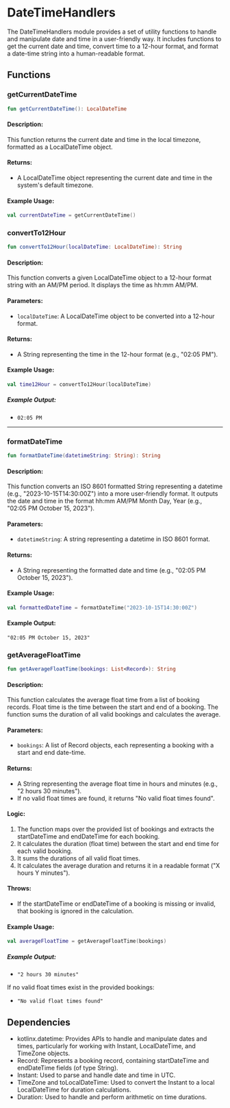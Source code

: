 # DateTimeHandlers

The DateTimeHandlers module provides a set of utility functions to handle and manipulate date and time in a user-friendly way. It includes functions to get the current date and time, convert time to a 12-hour format, and format a date-time string into a human-readable format.

## Functions

### getCurrentDateTime

```kotlin
fun getCurrentDateTime(): LocalDateTime
```

#### Description:
This function returns the current date and time in the local timezone, formatted as a LocalDateTime object.

#### Returns:
- A LocalDateTime object representing the current date and time in the system's default timezone.

#### Example Usage:

```kotlin
val currentDateTime = getCurrentDateTime()
```

### convertTo12Hour

```kotlin
fun convertTo12Hour(localDateTime: LocalDateTime): String
```

#### Description:
This function converts a given LocalDateTime object to a 12-hour format string with an AM/PM period. It displays the time as hh:mm AM/PM.

#### Parameters:
- `localDateTime`: A LocalDateTime object to be converted into a 12-hour format.

#### Returns:
- A String representing the time in the 12-hour format (e.g., "02:05 PM").

#### Example Usage:

```kotlin
val time12Hour = convertTo12Hour(localDateTime)
```

##### Example Output:
- `02:05 PM`

---

### formatDateTime

```kotlin
fun formatDateTime(datetimeString: String): String
```

#### Description:
This function converts an ISO 8601 formatted String representing a datetime (e.g., "2023-10-15T14:30:00Z") into a more user-friendly format. It outputs the date and time in the format hh:mm AM/PM Month Day, Year (e.g., "02:05 PM October 15, 2023").

#### Parameters:
- `datetimeString`: A string representing a datetime in ISO 8601 format.

#### Returns:
- A String representing the formatted date and time (e.g., "02:05 PM October 15, 2023").

#### Example Usage:

```kotlin
val formattedDateTime = formatDateTime("2023-10-15T14:30:00Z")
```

#### Example Output:
`"02:05 PM October 15, 2023"`

### getAverageFloatTime

```kotlin
fun getAverageFloatTime(bookings: List<Record>): String
```

#### Description:
This function calculates the average float time from a list of booking records. Float time is the time between the start and end of a booking. The function sums the duration of all valid bookings and calculates the average.

#### Parameters:
- `bookings`: A list of Record objects, each representing a booking with a start and end date-time.

#### Returns:
- A String representing the average float time in hours and minutes (e.g., "2 hours 30 minutes").
- If no valid float times are found, it returns "No valid float times found".

#### Logic:
1. The function maps over the provided list of bookings and extracts the startDateTime and endDateTime for each booking.
2. It calculates the duration (float time) between the start and end time for each valid booking.
3. It sums the durations of all valid float times.
4. It calculates the average duration and returns it in a readable format ("X hours Y minutes").

#### Throws:
- If the startDateTime or endDateTime of a booking is missing or invalid, that booking is ignored in the calculation.

#### Example Usage:

```kotlin
val averageFloatTime = getAverageFloatTime(bookings)
```

##### Example Output:

- `"2 hours 30 minutes"`

If no valid float times exist in the provided bookings:

- `"No valid float times found"`


## Dependencies
- kotlinx.datetime: Provides APIs to handle and manipulate dates and times, particularly for working with Instant, LocalDateTime, and TimeZone objects.
- Record: Represents a booking record, containing startDateTime and endDateTime fields (of type String).
- Instant: Used to parse and handle date and time in UTC.
- TimeZone and toLocalDateTime: Used to convert the Instant to a local LocalDateTime for duration calculations.
- Duration: Used to handle and perform arithmetic on time durations.

